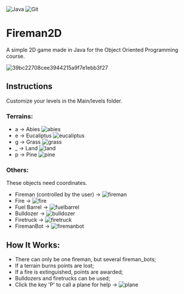 ![Java](https://img.shields.io/badge/java-%23ED8B00.svg?style=for-the-badge&logo=openjdk&logoColor=white)
![Git](https://img.shields.io/badge/git-%23F05033.svg?style=for-the-badge&logo=git&logoColor=white)
# Fireman2D

A simple 2D game made in Java for the Object Oriented Programming course.

![39bc22708cee3944215a9f7e1ebb3f27](https://github.com/gdsantos99/Fireman2D/assets/72032143/e1b5bed8-bdeb-412b-af5a-a8dc304489de)

## Instructions

Customize your levels in the Main/levels folder.

### Terrains:

* a -> Abies ![abies](https://github.com/gdsantos99/Fireman2D/assets/72032143/1359e1de-d1bb-440b-a7eb-ee3c0bf9cea3)
* e -> Eucaliptus ![eucaliptus](https://github.com/gdsantos99/Fireman2D/assets/72032143/93e6a2d4-00d4-4231-ac4b-545b3ab4dd37)
* g -> Grass ![grass](https://github.com/gdsantos99/Fireman2D/assets/72032143/e195347c-8b0d-40af-8704-2c20e8416353)
* _ -> Land ![land](https://github.com/gdsantos99/Fireman2D/assets/72032143/387c55b9-19e4-4e58-a704-27d4f5e041aa)
* p -> Pine ![pine](https://github.com/gdsantos99/Fireman2D/assets/72032143/6ee984de-5122-456e-9306-be716bc8e4b5)

### Others:

These objects need coordinates.
* Fireman (controlled by the user) -> ![fireman](https://github.com/gdsantos99/Fireman2D/assets/72032143/7219b4dd-2be9-4044-958c-754795ea16da)
* Fire -> ![fire](https://github.com/gdsantos99/Fireman2D/assets/72032143/2a6559ea-8863-4136-812f-cfc71669f794)
* Fuel Barrel -> ![fuelbarrel](https://github.com/gdsantos99/Fireman2D/assets/72032143/bd87a16c-f365-4fe4-80f5-c10c93b1705a)
* Bulldozer -> ![bulldozer](https://github.com/gdsantos99/Fireman2D/assets/72032143/273b282d-8352-41be-8efe-5bcb093d9c99)
* Firetruck ->  ![firetruck](https://github.com/gdsantos99/Fireman2D/assets/72032143/4db1f3f5-918d-406e-ae71-39447cd42e56)
* FiremanBot -> ![firemanbot](https://github.com/gdsantos99/Fireman2D/assets/72032143/39509253-6bc0-47aa-9c8c-6c65c819b057)

## How It Works:
* There can only be one fireman, but several fireman_bots;
* If a terrain burns points are lost;
* If a fire is extinguished, points are awarded;
* Bulldozers and firetrucks can be used;
* Click the key 'P' to call a plane for help -> ![plane](https://github.com/gdsantos99/Fireman2D/assets/72032143/2e0f8b3d-dca2-4dbc-99b1-c0d9074afef6)
